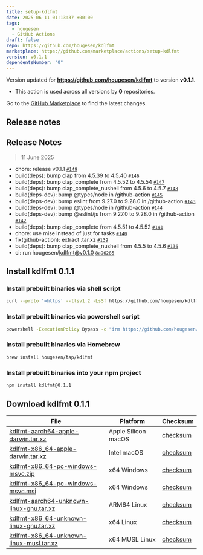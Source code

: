 ```yaml
---
title: setup-kdlfmt
date: 2025-06-11 01:13:37 +00:00
tags:
  - hougesen
  - GitHub Actions
draft: false
repo: https://github.com/hougesen/kdlfmt
marketplace: https://github.com/marketplace/actions/setup-kdlfmt
version: v0.1.1
dependentsNumber: "0"
---
```



Version updated for **https://github.com/hougesen/kdlfmt** to version **v0.1.1**.
- This action is used across all versions by **0** repositories.

Go to the [GitHub Marketplace](https://github.com/marketplace/actions/setup-kdlfmt) to find the latest changes.

## Release notes

## Release Notes

> 11 June 2025

- chore: release v0.1.1 [`#149`](https://github.com/hougesen/kdlfmt/pull/149)
- build(deps): bump clap from 4.5.39 to 4.5.40 [`#146`](https://github.com/hougesen/kdlfmt/pull/146)
- build(deps): bump clap_complete from 4.5.52 to 4.5.54 [`#147`](https://github.com/hougesen/kdlfmt/pull/147)
- build(deps): bump clap_complete_nushell from 4.5.6 to 4.5.7 [`#148`](https://github.com/hougesen/kdlfmt/pull/148)
- build(deps-dev): bump @types/node in /github-action [`#145`](https://github.com/hougesen/kdlfmt/pull/145)
- build(deps-dev): bump eslint from 9.27.0 to 9.28.0 in /github-action [`#143`](https://github.com/hougesen/kdlfmt/pull/143)
- build(deps-dev): bump @types/node in /github-action [`#144`](https://github.com/hougesen/kdlfmt/pull/144)
- build(deps-dev): bump @eslint/js from 9.27.0 to 9.28.0 in /github-action [`#142`](https://github.com/hougesen/kdlfmt/pull/142)
- build(deps): bump clap_complete from 4.5.51 to 4.5.52 [`#141`](https://github.com/hougesen/kdlfmt/pull/141)
- chore: use mise instead of just for tasks [`#140`](https://github.com/hougesen/kdlfmt/pull/140)
- fix(github-action): extract .tar.xz [`#139`](https://github.com/hougesen/kdlfmt/pull/139)
- build(deps): bump clap_complete_nushell from 4.5.5 to 4.5.6 [`#136`](https://github.com/hougesen/kdlfmt/pull/136)
- ci: run hougesen/kdlfmt@v0.1.0 [`8a96285`](https://github.com/hougesen/kdlfmt/commit/8a96285242cac3b5f33cba4ee77e44bcf39b7505)

## Install kdlfmt 0.1.1

### Install prebuilt binaries via shell script

```sh
curl --proto '=https' --tlsv1.2 -LsSf https://github.com/hougesen/kdlfmt/releases/download/v0.1.1/kdlfmt-installer.sh | sh
```

### Install prebuilt binaries via powershell script

```sh
powershell -ExecutionPolicy Bypass -c "irm https://github.com/hougesen/kdlfmt/releases/download/v0.1.1/kdlfmt-installer.ps1 | iex"
```

### Install prebuilt binaries via Homebrew

```sh
brew install hougesen/tap/kdlfmt
```

### Install prebuilt binaries into your npm project

```sh
npm install kdlfmt@0.1.1
```

## Download kdlfmt 0.1.1

|  File  | Platform | Checksum |
|--------|----------|----------|
| [kdlfmt-aarch64-apple-darwin.tar.xz](https://github.com/hougesen/kdlfmt/releases/download/v0.1.1/kdlfmt-aarch64-apple-darwin.tar.xz) | Apple Silicon macOS | [checksum](https://github.com/hougesen/kdlfmt/releases/download/v0.1.1/kdlfmt-aarch64-apple-darwin.tar.xz.sha256) |
| [kdlfmt-x86_64-apple-darwin.tar.xz](https://github.com/hougesen/kdlfmt/releases/download/v0.1.1/kdlfmt-x86_64-apple-darwin.tar.xz) | Intel macOS | [checksum](https://github.com/hougesen/kdlfmt/releases/download/v0.1.1/kdlfmt-x86_64-apple-darwin.tar.xz.sha256) |
| [kdlfmt-x86_64-pc-windows-msvc.zip](https://github.com/hougesen/kdlfmt/releases/download/v0.1.1/kdlfmt-x86_64-pc-windows-msvc.zip) | x64 Windows | [checksum](https://github.com/hougesen/kdlfmt/releases/download/v0.1.1/kdlfmt-x86_64-pc-windows-msvc.zip.sha256) |
| [kdlfmt-x86_64-pc-windows-msvc.msi](https://github.com/hougesen/kdlfmt/releases/download/v0.1.1/kdlfmt-x86_64-pc-windows-msvc.msi) | x64 Windows | [checksum](https://github.com/hougesen/kdlfmt/releases/download/v0.1.1/kdlfmt-x86_64-pc-windows-msvc.msi.sha256) |
| [kdlfmt-aarch64-unknown-linux-gnu.tar.xz](https://github.com/hougesen/kdlfmt/releases/download/v0.1.1/kdlfmt-aarch64-unknown-linux-gnu.tar.xz) | ARM64 Linux | [checksum](https://github.com/hougesen/kdlfmt/releases/download/v0.1.1/kdlfmt-aarch64-unknown-linux-gnu.tar.xz.sha256) |
| [kdlfmt-x86_64-unknown-linux-gnu.tar.xz](https://github.com/hougesen/kdlfmt/releases/download/v0.1.1/kdlfmt-x86_64-unknown-linux-gnu.tar.xz) | x64 Linux | [checksum](https://github.com/hougesen/kdlfmt/releases/download/v0.1.1/kdlfmt-x86_64-unknown-linux-gnu.tar.xz.sha256) |
| [kdlfmt-x86_64-unknown-linux-musl.tar.xz](https://github.com/hougesen/kdlfmt/releases/download/v0.1.1/kdlfmt-x86_64-unknown-linux-musl.tar.xz) | x64 MUSL Linux | [checksum](https://github.com/hougesen/kdlfmt/releases/download/v0.1.1/kdlfmt-x86_64-unknown-linux-musl.tar.xz.sha256) |



